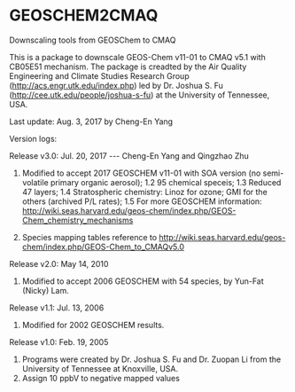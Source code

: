 # GEOSCHEM2CMAQ
Downscaling tools from GEOSChem to CMAQ

This is a package to downscale GEOS-Chem v11-01 to CMAQ v5.1 with CB05E51 mechanism.
The package is creadted by the Air Quality Engineering and Climate Studies Research Group (http://acs.engr.utk.edu/index.php) led by Dr. Joshua S. Fu (http://cee.utk.edu/people/joshua-s-fu) at the University of Tennessee, USA.

Last update: Aug. 3, 2017 by Cheng-En Yang

Version logs:

Release v3.0: Jul. 20, 2017  --- Cheng-En Yang and Qingzhao Zhu
1. Modified to accept 2017 GEOSCHEM v11-01 with SOA version (no semi-volatile primary organic aerosol);
1.2 95 chemical speceis;
1.3 Reduced 47 layers;
1.4 Stratospheric chemistry: Linoz for ozone; GMI for the others (archived P/L rates);
1.5 For more GEOSCHEM information: http://wiki.seas.harvard.edu/geos-chem/index.php/GEOS-Chem_chemistry_mechanisms

2. Species mapping tables reference to http://wiki.seas.harvard.edu/geos-chem/index.php/GEOS-Chem_to_CMAQv5.0

Release v2.0: May 14, 2010
1. Modified to accept 2006 GEOSCHEM with 54 species, by Yun-Fat (Nicky) Lam.

Release v1.1: Jul. 13, 2006
1. Modified for 2002 GEOSCHEM results.

Release v1.0: Feb. 19, 2005
1. Programs were created by Dr. Joshua S. Fu and Dr. Zuopan Li from the University of Tennessee at Knoxville, USA.  
2. Assign 10 ppbV to negative mapped values
